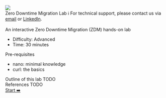 <!-- TOP -->
<div class="top">
  <img src="https://datastax-academy.github.io/katapod-shared-assets/images/ds-academy-logo.svg" />
  <div class="scenario-title-section">
    <span class="scenario-title">Zero Downtime Migration Lab</span>
    <span class="scenario-subtitle">ℹ️ For technical support, please contact us via <a href="mailto:aleksandr.volochnev@datastax.com">email</a> or <a href="https://dtsx.io/aleks">LinkedIn</a>.</span>
  </div>
</div>

<!-- CONTENT -->
<main>
    <br/>
    <div class="container px-4 py-2">
      <div class="row g-4 py-2 row-cols-1 row-cols-lg-1">
        <div class="feature col div-choice">
          <div class="scenario-description">An interactive Zero Downtime Migration (ZDM) hands-on lab</div>
          <ul>
            <li><span class="scenario-description-attribute">Difficulty</span>: Advanced</li>
            <li><span class="scenario-description-attribute">Time</span>: 30 minutes</li>
          </ul>
        </div>
        <div class="feature col div-choice">
          <div class="scenario-description">Pre-requisites</div>
          <ul>
            <li><span class="scenario-description-attribute">nano</span>: minimal knowledge</li>
            <li><span class="scenario-description-attribute">curl</span>: the basics</li>
          </ul>
        </div>
      </div>
      <div class="feature col div-choice">
        <div class="scenario-description">Outline of this lab TODO</div>
      </div>
      <div class="feature col div-choice">
        <div class="scenario-description">References TODO</div>
      </div>
    </div>
</main>

<!-- NAVIGATION -->
<div id="navigation-bottom" class="navigation-bottom">
 <a href='command:katapod.loadPage?[{"step":"step1"}]'
    class="btn btn-dark navigation-bottom-right">Start ➡️
  </a>
</div>
